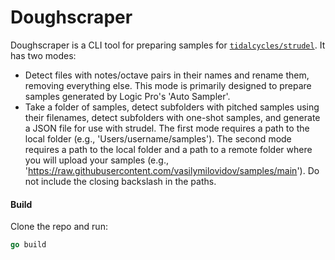 # Doughscraper

Doughscraper is a CLI tool for preparing samples for [`tidalcycles/strudel`](https://github.com/tidalcycles/strudel). It has two modes:
- Detect files with notes/octave pairs in their names and rename them, removing everything else. This mode is primarily designed to prepare samples generated by Logic Pro's 'Auto Sampler'.
- Take a folder of samples, detect subfolders with pitched samples using their filenames, detect subfolders with one-shot samples, and generate a JSON file for use with strudel.
The first mode requires a path to the local folder (e.g., 'Users/username/samples').
The second mode requires a path to the local folder and a path to a remote folder where you will upload your samples (e.g., 'https://raw.githubusercontent.com/vasilymilovidov/samples/main'). Do not include the closing backslash in the paths.

#### Build
Clone the repo and run:
```go
go build
```

